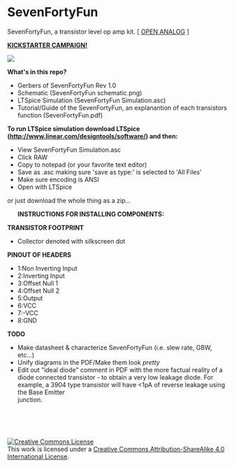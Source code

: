 SevenFortyFun
=============

SevenFortyFun, a transistor level op amp kit. [ <a href="http://openanalog.brace.io">OPEN ANALOG</a> ]

<b><a href="https://www.kickstarter.com/projects/1208645775/open-analog">KICKSTARTER CAMPAIGN!</a></b>

<img src="https://d2isyty7gbnm74.cloudfront.net/unsafe/276x276/square-production.s3.amazonaws.com/files/15bd0d0352ecbeb635dc87a63bf17537/original.jpeg">

<b>What's in this repo?</b>
  - Gerbers of SevenFortyFun Rev 1.0
  - Schematic (SevenFortyFun schematic.png)
  - LTSpice Simulation (SevenFortyFun Simulation.asc)
  - Tutorial/Guide of the SevenFortyFun, an explanantion of each transistors function (SevenFortyFun.pdf)

<b>To run LTSpice simulation download LTSpice (http://www.linear.com/designtools/software/) and then:</b>

  - View SevenFortyFun Simulation.asc
  - Click RAW
  - Copy to notepad (or your favorite text editor)
  - Save as .asc making sure 'save as type:' is selected to 'All Files'
  - Make sure encoding is ANSI
  - Open with LTSpice
  
or just download the whole thing as a zip...

<b><ul> INSTRUCTIONS FOR INSTALLING COMPONENTS: </ul></b>

<b> TRANSISTOR FOOTPRINT </b>
  - Collector denoted with silkscreen dot 

<b> PINOUT OF HEADERS </b>

  - 1:Non Inverting Input
  - 2:Inverting Input
  - 3:Offset Null 1
  - 4:Offset Null 2
  - 5:Output
  - 6:VCC
  - 7:-VCC
  - 8:GND

<b>TODO</b>
  - Make datasheet & characterize SevenFortyFun (i.e. slew rate, GBW, etc...)
  - Unify diagrams in the PDF/Make them look <i>pretty</i>
  - Edit out "ideal diode" comment in PDF with the more factual reality of a diode connected transistor - to obtain a very     low leakage diode. For example, a 3904 type transistor will have <1pA of reverse leakage using the Base Emitter     
    junction.
  
 
<br>
<br>
<br>

<a rel="license" href="http://creativecommons.org/licenses/by-sa/4.0/"><img alt="Creative Commons License" style="border-width:0" src="https://i.creativecommons.org/l/by-sa/4.0/88x31.png" /></a><br />This work is licensed under a <a rel="license" href="http://creativecommons.org/licenses/by-sa/4.0/">Creative Commons Attribution-ShareAlike 4.0 International License</a>.
